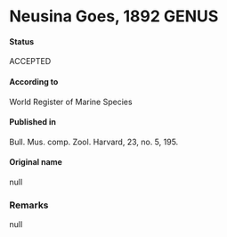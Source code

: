 Neusina Goes, 1892 GENUS
=======

#### Status
ACCEPTED

#### According to
World Register of Marine Species

#### Published in
Bull. Mus. comp. Zool. Harvard, 23, no. 5, 195.

#### Original name
null

### Remarks
null